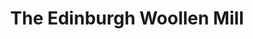 ---
title: "The Edinburgh Woollen Mill"
url: /cheltenham/the-edinburgh-woollen-mill/
shop: clothes
---